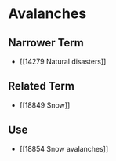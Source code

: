 # Avalanches  

## Narrower Term

- [[14279 Natural disasters]]  

## Related Term

- [[18849 Snow]]  

## Use

- [[18854 Snow avalanches]]  

